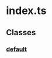 # index.ts

## Classes

### [default][ClassDeclaration-0]


[SourceFile-0]: index.md#indexts
[ClassDeclaration-0]: index/default.md#default